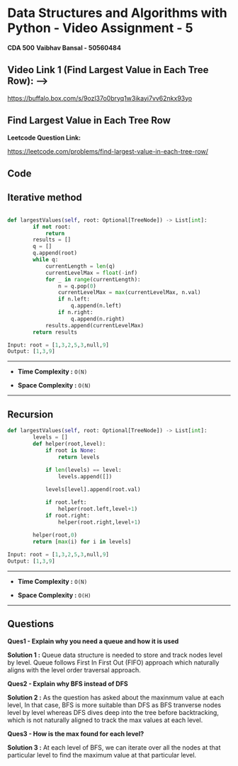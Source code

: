 # Data Structures and Algorithms with Python - Video Assignment - 5

**CDA 500**
**Vaibhav Bansal - 50560484**

## Video Link 1 (Find Largest Value in Each Tree Row): -->

https://buffalo.box.com/s/9ozl37o0bryq1w3ikayi7vv62nkx93yo

## Find Largest Value in Each Tree Row

**Leetcode Question Link:**

https://leetcode.com/problems/find-largest-value-in-each-tree-row/

## Code

## Iterative method

```python

def largestValues(self, root: Optional[TreeNode]) -> List[int]:
        if not root:
            return
        results = []
        q = []
        q.append(root)
        while q:
            currentLength = len(q)
            currentLevelMax = float(-inf)
            for _ in range(currentLength):
                n = q.pop(0)
                currentLevelMax = max(currentLevelMax, n.val)
                if n.left:
                    q.append(n.left)
                if n.right:
                    q.append(n.right)
            results.append(currentLevelMax)
        return results

Input: root = [1,3,2,5,3,null,9]
Output: [1,3,9]
```
<hr/>

 - **Time Complexity :** `O(N)`

 - **Space Complexity :** `O(N)`

<hr/>

## Recursion

```python
def largestValues(self, root: Optional[TreeNode]) -> List[int]:
        levels = []
        def helper(root,level):
            if root is None:
                return levels
                
            if len(levels) == level:
                levels.append([])

            levels[level].append(root.val)

            if root.left:
                helper(root.left,level+1)
            if root.right:
                helper(root.right,level+1)
            
        helper(root,0)
        return [max(i) for i in levels]

Input: root = [1,3,2,5,3,null,9]
Output: [1,3,9]

```

<hr/>

 - **Time Complexity :** `O(N)`

 - **Space Complexity :** `O(H)`

<hr/>


## Questions

**Ques1 - Explain why you need a queue and how it is used**

**Solution 1 :**
Queue data structure is needed to store and track nodes level by level. Queue follows First In First Out (FIFO) approach which naturally aligns with the level order traversal approach.

**Ques2 - Explain why BFS instead of DFS**

**Solution 2 :**
As the question has asked about the maxinmum value at each level, In that case, BFS is more suitable than DFS as BFS tranverse nodes level by level whereas DFS dives deep into the tree before backtracking, which is not naturally aligned to track the max values at each level.

**Ques3 - How is the max found for each level?**

**Solution 3 :**
At each level of BFS, we can iterate over all the nodes at that particular level to find the maximum value at that particular level.